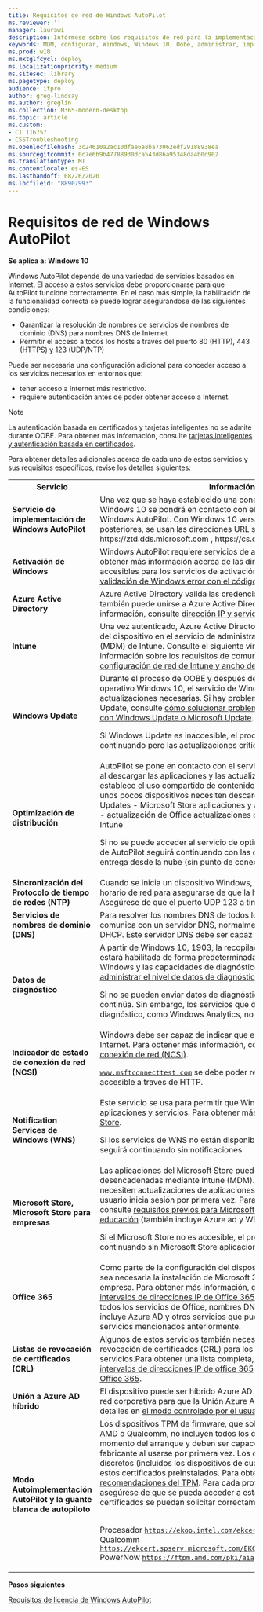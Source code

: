```yaml
---
title: Requisitos de red de Windows AutoPilot
ms.reviewer: ''
manager: laurawi
description: Infórmese sobre los requisitos de red para la implementación de Windows AutoPilot.
keywords: MDM, configurar, Windows, Windows 10, Oobe, administrar, implementar, AutoPilot, ZTD, cero-Touch, Partner, msfb, Intune
ms.prod: w10
ms.mktglfcycl: deploy
ms.localizationpriority: medium
ms.sitesec: library
ms.pagetype: deploy
audience: itpro
author: greg-lindsay
ms.author: greglin
ms.collection: M365-modern-desktop
ms.topic: article
ms.custom:
- CI 116757
- CSSTroubleshooting
ms.openlocfilehash: 3c24610a2ac10dfae6a8ba73062edf29188938ea
ms.sourcegitcommit: 0c7e6b9b47788930dca543d86a95348da4b0d902
ms.translationtype: MT
ms.contentlocale: es-ES
ms.lasthandoff: 08/26/2020
ms.locfileid: "88907993"
---
```

# <a name="windows-autopilot-networking-requirements"></a>Requisitos de red de Windows AutoPilot

**Se aplica a: Windows 10**

Windows AutoPilot depende de una variedad de servicios basados en Internet. El acceso a estos servicios debe proporcionarse para que AutoPilot funcione correctamente. En el caso más simple, la habilitación de la funcionalidad correcta se puede lograr asegurándose de las siguientes condiciones:

- Garantizar la resolución de nombres de servicios de nombres de dominio (DNS) para nombres DNS de Internet
- Permitir el acceso a todos los hosts a través del puerto 80 (HTTP), 443 (HTTPS) y 123 (UDP/NTP)

Puede ser necesaria una configuración adicional para conceder acceso a los servicios necesarios en entornos que:
- tener acceso a Internet más restrictivo.
- requiere autenticación antes de poder obtener acceso a Internet. 

> [!NOTE]
> La autenticación basada en certificados y tarjetas inteligentes no se admite durante OOBE. Para obtener más información, consulte [tarjetas inteligentes y autenticación basada en certificados](/azure/active-directory/devices/azureadjoin-plan#smartcards-and-certificate-based-authentication).

Para obtener detalles adicionales acerca de cada uno de estos servicios y sus requisitos específicos, revise los detalles siguientes:

<table><th>Servicio<th>Información de
<tr><td><b>Servicio de implementación de Windows AutoPilot<b><td>Una vez que se haya establecido una conexión de red, cada dispositivo de Windows 10 se pondrá en contacto con el servicio de implementación de Windows AutoPilot. Con Windows 10 versión 1903 y versiones posteriores, se usan las direcciones URL siguientes: https://ztd.dds.microsoft.com , https://cs.dds.microsoft.com . <br>

<tr><td><b>Activación de Windows<b><td>Windows AutoPilot requiere servicios de activación de Windows. Para obtener más información acerca de las direcciones URL que deben ser accesibles para los servicios de activación, consulte <a href="https://support.microsoft.com/help/921471/windows-activation-or-validation-fails-with-error-code-0x8004fe33">activación o validación de Windows error con el código de error 0x8004FE33</a>.<br>

<tr><td><b>Azure Active Directory<b><td>Azure Active Directory valida las credenciales de usuario y el dispositivo también puede unirse a Azure Active Directory. Para obtener más información, consulte <a href="https://docs.microsoft.com/office365/enterprise/office-365-ip-web-service">dirección IP y servicio Web de URL 365 de Office</a>.
<tr><td><b>Intune<b><td>Una vez autenticado, Azure Active Directory desencadenará la inscripción del dispositivo en el servicio de administración de dispositivos móviles (MDM) de Intune. Consulte el siguiente vínculo para obtener más información sobre los requisitos de comunicación de red: <a href="https://docs.microsoft.com/intune/network-bandwidth-use#network-communication-requirements">requisitos de configuración de red de Intune y ancho de banda</a>.
<tr><td><b>Windows Update<b><td>Durante el proceso de OOBE y después de la configuración del sistema operativo Windows 10, el servicio de Windows Update recupera las actualizaciones necesarias. Si hay problemas para conectarse a Windows Update, consulte <a href="https://support.microsoft.com/help/818018/how-to-solve-connection-problems-concerning-windows-update-or-microsof">cómo solucionar problemas de conexión relacionados con Windows Update o Microsoft Update</a>.<br>

Si Windows Update es inaccesible, el proceso de AutoPilot seguirá continuando pero las actualizaciones críticas no estarán disponibles.

<tr><td><b>Optimización de distribución<b><td>AutoPilot se pone en contacto con el servicio de <a href="/windows/deployment/update/waas-delivery-optimization">optimización de entrega</a> al descargar las aplicaciones y las actualizaciones. Este contacto establece el uso compartido de contenido punto a punto para que solo unos pocos dispositivos necesiten descargarlo desde Internet.
- Windows Updates - Microsoft Store aplicaciones y actualizaciones de aplicaciones - actualización de Office actualizaciones de - aplicaciones de Win32 de Intune<br>

Si no se puede acceder al servicio de optimización de entrega, el proceso de AutoPilot seguirá continuando con las descargas de optimización de entrega desde la nube (sin punto de conexión).

<tr><td><b>Sincronización del Protocolo de tiempo de redes (NTP)<b><td>Cuando se inicia un dispositivo Windows, se comunica con un servidor horario de red para asegurarse de que la hora del dispositivo sea correcta. Asegúrese de que el puerto UDP 123 a time.windows.com sea accesible.
<tr><td><b>Servicios de nombres de dominio (DNS)<b><td>Para resolver los nombres DNS de todos los servicios, el dispositivo se comunica con un servidor DNS, normalmente proporcionado a través de DHCP. Este servidor DNS debe ser capaz de resolver nombres de Internet.
<tr><td><b>Datos de diagnóstico<b><td>A partir de Windows 10, 1903, la recopilación de datos de diagnóstico estará habilitada de forma predeterminada. Para deshabilitar el análisis de Windows y las capacidades de diagnóstico relacionadas, consulte <a href="https://docs.microsoft.com/windows/privacy/configure-windows-diagnostic-data-in-your-organization#manage-enterprise-diagnostic-data-level">administrar el nivel de datos de diagnóstico empresarial</a>.<br>

Si no se pueden enviar datos de diagnóstico, el proceso de AutoPilot continúa. Sin embargo, los servicios que dependen de datos de diagnóstico, como Windows Analytics, no funcionarán.
<tr><td><b>Indicador de estado de conexión de red (NCSI)<b><td>Windows debe ser capaz de indicar que el dispositivo puede acceder a Internet. Para obtener más información, consulte <a href="https://docs.microsoft.com/windows/privacy/manage-connections-from-windows-operating-system-components-to-microsoft-services#14-network-connection-status-indicator">indicador de estado de conexión de red (NCSI)</a>.

<code>www.msftconnecttest.com</code> se debe poder resolver a través de DNS y estar accesible a través de HTTP.
<tr><td><b>Notification Services de Windows (WNS)<b><td>Este servicio se usa para permitir que Windows reciba notificaciones de aplicaciones y servicios. Para obtener más información, vea <a href="https://docs.microsoft.com/windows/privacy/manage-connections-from-windows-operating-system-components-to-microsoft-services#26-microsoft-store">Microsoft Store</a>.<br>

Si los servicios de WNS no están disponibles, el proceso de AutoPilot seguirá continuando sin notificaciones.
<tr><td><b>Microsoft Store, Microsoft Store para empresas<b><td>Las aplicaciones del Microsoft Store pueden insertarse en el dispositivo, desencadenadas mediante Intune (MDM).También es posible que se necesiten actualizaciones de aplicaciones y otras aplicaciones cuando el usuario inicia sesión por primera vez. Para obtener más información, consulte <a href="/microsoft-store/prerequisites-microsoft-store-for-business">requisitos previos para Microsoft Store para empresas y educación</a> (también incluye Azure ad y Windows Notification Services).<br>

Si el Microsoft Store no es accesible, el proceso de AutoPilot seguirá continuando sin Microsoft Store aplicaciones.

<tr><td><b>Office 365<b><td>Como parte de la configuración del dispositivo de Intune, es posible que sea necesaria la instalación de Microsoft 365 aplicaciones para la empresa. Para obtener más información, consulte <a href="https://support.office.com/article/Office-365-URLs-and-IP-address-ranges-8548a211-3fe7-47cb-abb1-355ea5aa88a2">direcciones URL e intervalos de direcciones IP de Office 365</a>. En este artículo se incluyen todos los servicios de Office, nombres DNS y direcciones IP. También incluye Azure AD y otros servicios que pueden superponerse con los servicios mencionados anteriormente.
<tr><td><b>Listas de revocación de certificados (CRL)<b><td>Algunos de estos servicios también necesitarán comprobar las listas de revocación de certificados (CRL) para los certificados que se usan en los servicios.Para obtener una lista completa, consulte <a href="https://support.office.com/article/Office-365-URLs-and-IP-address-ranges-8548a211-3fe7-47cb-abb1-355ea5aa88a2#bkmk_crl">direcciones URL e intervalos de direcciones IP de office 365</a> y <a href="https://aka.ms/o365chains">cadenas de certificados de Office 365</a>.
<tr><td><b>Unión a Azure AD híbrido<b><td>El dispositivo puede ser híbrido Azure AD Unido. El equipo debe estar en la red corporativa para que la Unión Azure AD híbrida funcione. Ver los detalles en <a href="user-driven.md#user-driven-mode-for-hybrid-azure-active-directory-join">el modo controlado por el usuario de Windows AutoPilot</a>
<tr><td><b>Modo Autoimplementación AutoPilot y la guante blanca de autopiloto<b><td>Los dispositivos TPM de firmware, que solo son proporcionados por Intel, AMD o Qualcomm, no incluyen todos los certificados necesarios en el momento del arranque y deben ser capaces de recuperarlos del fabricante al usarse por primera vez. Los dispositivos con chips de TPM discretos (incluidos los dispositivos de cualquier otro fabricante) incluyen estos certificados preinstalados. Para obtener más información, vea <a href="https://docs.microsoft.com/windows/security/information-protection/tpm/tpm-recommendations">recomendaciones del TPM</a>. Para cada proveedor de TPM de firmware, asegúrese de que se pueda acceder a estas direcciones URL para que los certificados se puedan solicitar correctamente:

 <br>Procesador <code>https://ekop.intel.com/ekcertservice</code>
 <br>Qualcomm <code>https://ekcert.spserv.microsoft.com/EKCertificate/GetEKCertificate/v1</code>
 <br>PowerNow <code>https://ftpm.amd.com/pki/aia</code>

</table>

**Pasos siguientes**

[Requisitos de licencia de Windows AutoPilot](licensing-requirements.md)